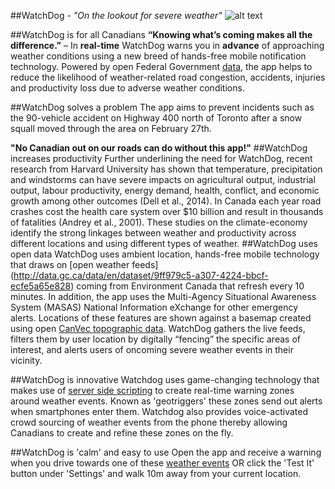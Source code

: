 ##WatchDog - *"On the lookout for severe weather"*
![alt text](https://raw.github.com/EsriCanada/davinci-iOS/master/geotrigger-sample/Images.xcassets/WatchDog_App_Icon_76.imageset/WatchDog_App_Icon_76.png "WatchDog") 



##WatchDog is for all Canadians
**“Knowing what’s coming makes all the difference.”** – In **real-time** WatchDog warns you in **advance** of approaching weather conditions using a new breed of hands-free mobile notification technology. Powered by open Federal Government [data](http://www.arcgis.com/home/webmap/viewer.html?webmap=8c9fd485a1c24ea2af63c77c23d858d4), the app helps to reduce the likelihood of weather-related road congestion, accidents, injuries and productivity loss due to adverse weather conditions. 

##WatchDog solves a problem
The app aims to prevent incidents such as the 90-vehicle accident on Highway 400 north of Toronto after a snow squall moved through the area on February 27th.

**"No Canadian out on our roads can do without this app!"**
##WatchDog increases productivity
Further underlining the need for WatchDog, recent research from Harvard University has shown that temperature, precipitation and windstorms can have severe impacts on agricultural output, industrial output, labour productivity, energy demand, health, conflict, and economic growth among other outcomes (Dell et al., 2014). In Canada each year road crashes cost the health care system over $10 billion and result in thousands of fatalities (Andrey et al., 2001). These studies on the climate-economy identify the strong linkages between weather and productivity across different locations and using different types of weather.
##WatchDog uses open data
WatchDog uses ambient location, hands-free mobile technology that draws on [open weather feeds] (http://data.gc.ca/data/en/dataset/9ff979c5-a307-4224-bbcf-ecfe5a65e828) coming from Environment Canada that refresh every 10 minutes. In addition, the app uses the Multi-Agency Situational Awareness System (MASAS) National Information eXchange for other emergency alerts. Locations of these features are shown against a basemap created using open [CanVec topographic data](http://data.gc.ca/data/en/dataset?q=canvec&sort=relevance+asc&res_format=SHAPE). WatchDog gathers the live feeds, filters them by user location by digitally “fencing” the specific areas of interest, and alerts users of oncoming severe weather events in their vicinity.



##WatchDog is innovative
Watchdog uses game-changing technology that makes use of [server side scripting](https://github.com/EsriCanada/watchdog/blob/master/watchdog-geotrigger-python.py) to create real-time warning zones around weather events. Known as 'geotriggers' these zones send out alerts when smartphones enter them. Watchdog also provides voice-activated crowd sourcing of weather events from the phone thereby allowing Canadians to create and refine these zones on the fly.

##WatchDog is 'calm' and easy to use
Open the app and receive a warning when you drive towards one of these [weather events](http://www.arcgis.com/home/webmap/viewer.html?webmap=8c9fd485a1c24ea2af63c77c23d858d4) OR click the 'Test It' button under 'Settings' and walk 10m away from your current location.
